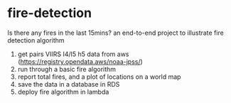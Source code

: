 # fire-detection
Is there any fires in the last 15mins?
 an end-to-end project to illustrate fire detection algorithm


1. get pairs VIIRS I4/I5 h5 data from aws (https://registry.opendata.aws/noaa-jpss/)
2. run through a basic fire algorithm
3. report total fires, and a plot of locations on a world map
4. save the data in a database in RDS
5. deploy fire algorithm in lambda 